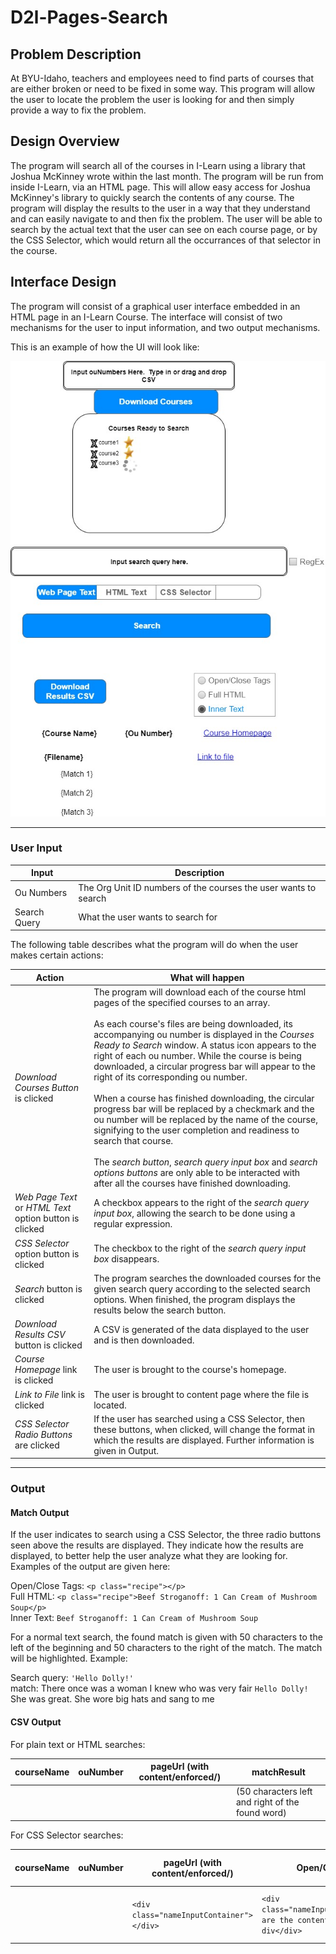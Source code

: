 # D2l-Pages-Search


## Problem Description
At BYU-Idaho, teachers and employees need to find parts of courses that are either broken or need to be fixed in some way.  This program will allow the user to locate the problem the user is looking for and then simply provide a way to fix the problem.

## Design Overview

The program will search all of the courses in I-Learn using a library that Joshua McKinney wrote within the last month.  The program will be run from inside I-Learn, via an HTML page.  This will allow easy access for Joshua McKinney's library to quickly search the contents of any course.  The program will display the results to the user in a way that they understand and can easily navigate to and then fix the problem.  The user will be able to search by the actual text that the user can see on each course page, or by the CSS Selector, which would return all the occurrances of that selector in the course.

## Interface Design

The program will consist of a graphical user interface embedded in an HTML page in an I-Learn Course.  The interface will consist of two mechanisms for the user to input information, and two output mechanisms.

This is an example of how the UI will look like:

![alt text](./d2l-pages-search_ui_design.jpg "UI Design Mockup")

---
### User Input
Input | Description
----- | ------------------------
Ou Numbers | The Org Unit ID numbers of the courses the user wants to search
Search Query | What the user wants to search for

The following table describes what the program will do when the user makes certain actions:

Action | What will happen
------ | -----------------------
*Download Courses Button* is clicked | The program will download each of the course html pages of the specified courses to an array.<br><br>  As each course's files are being downloaded, its accompanying ou number is displayed in the *Courses Ready to Search* window.  A status icon appears to the right of each ou number.  While the course is being downloaded, a circular progress bar will appear to the right of its corresponding ou number.<br><br>  When a course has finished downloading, the circular progress bar will be replaced by a checkmark and the ou number will be replaced by the name of the course, signifying to the user completion and readiness to search that course.<br><br>  The *search button*, *search query input box* and *search options buttons* are only able to be interacted with after all the courses have finished downloading.
*Web Page Text* or *HTML Text* option button is clicked | A checkbox appears to the right of the *search query input box*, allowing the search to be done using a regular expression.
*CSS Selector* option button is clicked | The checkbox to the right of the *search query input box* disappears.
*Search* button is clicked | The program searches the downloaded courses for the given search query according to the selected search options.  When finished, the program displays the results below the search button.
*Download Results CSV* button is clicked | A CSV is generated of the data displayed to the user and is then downloaded.
*Course Homepage* link is clicked | The user is brought to the course's homepage.
*Link to File* link is clicked | The user is brought to content page where the file is located.
*CSS Selector Radio Buttons* are clicked | If the user has searched using a CSS Selector, then these buttons, when clicked, will change the format in which the results are displayed.  Further information is given in Output.

---
### Output
#### Match Output

If the user indicates to search using a CSS Selector, the three radio buttons seen above the results are displayed.  They indicate how the results are displayed, to better help the user analyze what they are looking for.  Examples of the output are given here:

Open/Close Tags: `<p class="recipe"></p>`<br>
Full HTML: `<p class="recipe">Beef Stroganoff: 1 Can Cream of Mushroom Soup</p>`<br>
Inner Text: `Beef Stroganoff: 1 Can Cream of Mushroom Soup`<br>

For a normal text search, the found match is given with 50 characters to the left of the beginning and 50 characters to the right of the match.  The match will be highlighted.  Example:

Search query: `'Hello Dolly!'`<br>
match: There once was a woman I knew who was very fair ```Hello Dolly!```  She was great.  She wore big hats and sang to me

#### CSV Output
For plain text or HTML searches:

courseName | ouNumber | pageUrl (with content/enforced/) | matchResult
---------- | -------- | -------------------------------- | -----------
 | | | | (50 characters left and right of the found word)

For CSS Selector searches:

courseName | ouNumber | pageUrl (with content/enforced/) | Open/Close Tags | Full HTML | Full Inner Text
--------- | -------- | -------------------------------- | --------------- | --------- | ------------
| | | `<div class="nameInputContainer"></div>` | `<div class="nameInputContainer">These are the contents of the div</div>` | These are the contents of the div
